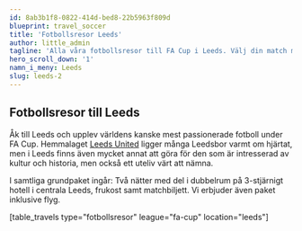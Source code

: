 ```yaml
---
id: 8ab3b1f8-0822-414d-bed8-22b5963f809d
blueprint: travel_soccer
title: 'Fotbollsresor Leeds'
author: little_admin
tagline: 'Alla våra fotbollsresor till FA Cup i Leeds. Välj din match med biljett, hotell & flyg nedan.'
hero_scroll_down: '1'
namn_i_meny: Leeds
slug: leeds-2
---
```

<h2>Fotbollsresor till Leeds</h2>
<p>Åk till Leeds och upplev världens kanske mest passionerade fotboll under FA Cup. Hemmalaget <a href="http://olka.se/fotbollsresor/fa-cup/leeds/leeds-united/">Leeds United</a> ligger många Leedsbor varmt om hjärtat, men i Leeds finns även mycket annat att göra för den som är intresserad av kultur och historia, men också ett uteliv värt att nämna.</p>
<p>I samtliga grundpaket ingår: Två nätter med del i dubbelrum på 3-stjärnigt hotell i centrala Leeds, frukost samt matchbiljett. Vi erbjuder även paket inklusive flyg.</p>
<p>[table_travels type="fotbollsresor" league="fa-cup" location="leeds"]</p>
